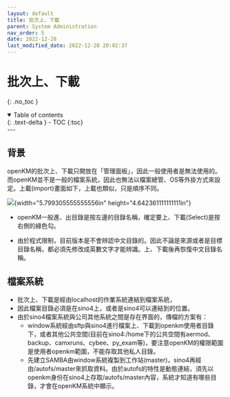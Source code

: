 ```yaml
---
layout: default
title: 批次上、下載
parent: System Administration
nav_order: 5
date: 2022-12-28
last_modified_date: 2022-12-28 20:02:37
---
```


# 批次上、下載

{: .no_toc }

<details open markdown="block">
  <summary>
    Table of contents
  </summary>
  {: .text-delta }
- TOC
{:toc}
</details>
---

## 背景

openKM的批次上、下載只開放在「管理面板」，因此一般使用者是無法使用的。而openKM並不是一般的檔案系統，因此也無法以檔案總管、OS等外掛方式來設定。上載(import)畫面如下，上載也類似，只是順序不同。

![](media/image15.png){width="5.799305555555556in"
height="4.642361111111111in"}

- openKM一般進、出目錄是按左邊的目錄名稱，確定要上、下載(Select)是按右側的綠色勾。

- 由於程式限制，目前版本是不會辨認中文目錄的。因此不論是來源或者是目標目錄名稱，都必須先修改成英數文字才能辨識。上、下載後再恢復中文目錄名稱。

## 檔案系統

- 批次上、下載是經由localhost的作業系統連結到檔案系統，
- 因此檔案目錄必須是在sino4上，或者是sino4可以連結到的位置。
- 由於sino4檔案系統與公司其他系統之間是存在界面的，傳檔的方案有：
  - window系統經由sftp與sino4進行檔案上、下載到openkm使用者目錄下，或者其他公共空間(目前在sino4:/home下的公共空間有aermod、backup、camxruns、cybee、py\_exam等)，要注意openKM的權限範圍是使用者openkm範圍，不能存取其他私人目錄。
  - 先建立SAMBA由window系統複製到工作站(master)，sino4再經由/autofs/master來抓取資料。由於autofs的特性是動態連結，須先以openkm身份在sino4上存取/autofs/master內容，系統才知道有哪些目錄，才會在openKM系統中顯示。
